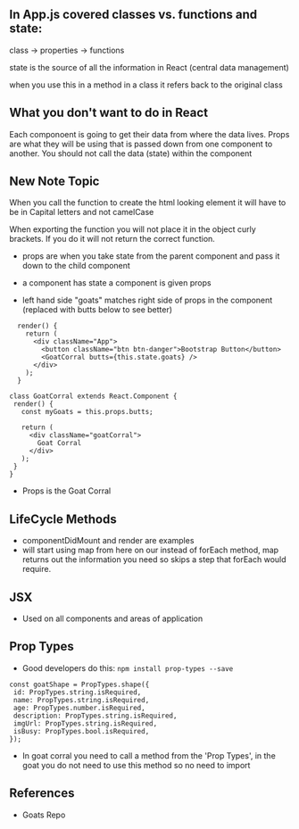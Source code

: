 ## In App.js covered classes vs. functions and state:

class -> properties -> functions

state is the source of all the information in React (central data management)

when you use this in a method in a class it refers back to the original class

## What you don't want to do in React
 Each componoent is going to get their data from where the data lives.  Props are what they will be using that is passed down from one component to another.
 You should not call the data (state) within the component
 

 ## New Note Topic

 When you call the function to create the html looking element it will have to be in Capital letters and not camelCase

 When exporting the function you will not place it in the object curly brackets.  If you do it will not return the correct function.

 - props are when you take state from the parent component and pass it down to the child component

 - a component has state a component is given props

 - left hand side "goats" matches right side of props in the component (replaced with butts below to see better)
```
  render() {
    return (
      <div className="App">
        <button className="btn btn-danger">Bootstrap Button</button>
        <GoatCorral butts={this.state.goats} />
      </div>
    );
  }
```

 ```
class GoatCorral extends React.Component {
  render() {
    const myGoats = this.props.butts;

    return (
      <div className="goatCorral">
        Goat Corral
      </div>
    );
  }
}
 ```
 - Props is the Goat Corral

 ## LifeCycle Methods

 - componentDidMount and render are examples
 - will start using map from here on our instead of forEach method, map returns out the information you need so skips a step that forEach would require.

 ## JSX 

 - Used on all components and areas of application

## Prop Types
- Good developers do this:
 `npm install prop-types --save`

 ```
 const goatShape = PropTypes.shape({
  id: PropTypes.string.isRequired,
  name: PropTypes.string.isRequired,
  age: PropTypes.number.isRequired,
  description: PropTypes.string.isRequired,
  imgUrl: PropTypes.string.isRequired,
  isBusy: PropTypes.bool.isRequired,
});
 ```

 - In goat corral you need to call a method from the 'Prop Types', in the goat you do not need to use this method so no need to import


 ## References

 - Goats Repo